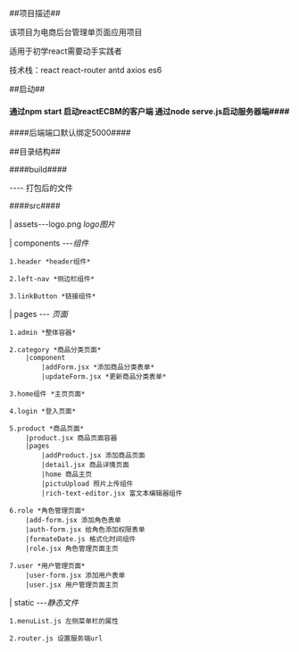 ##项目描述##

该项目为电商后台管理单页面应用项目

适用于初学react需要动手实践者

技术栈：react react-router antd axios es6

##启动##
#### 通过npm start 启动reactECBM的客户端 通过node serve.js启动服务器端####

####后端端口默认绑定5000####

##目录结构##

####build####

---- 打包后的文件

####src####

|  assets---logo.png  *logo图片*

|  components ---*组件* 

	1.header *header组件* 

	2.left-nav *侧边栏组件* 

	3.linkButton *链接组件*

|  pages --- *页面*

	1.admin *整体容器* 

	2.category *商品分类页面*
		|component
			|addForm.jsx *添加商品分类表单*
			|updateForm.jsx *更新商品分类表单*

	3.home组件 *主页页面*

	4.login *登入页面*

	5.product *商品页面*
		|product.jsx 商品页面容器	
		|pages
			|addProduct.jsx 添加商品页面
			|detail.jsx 商品详情页面
			|home 商品主页
			|pictuUpload 照片上传组件
			|rich-text-editor.jsx 富文本编辑器组件

	6.role *角色管理页面*
		|add-form.jsx 添加角色表单
		|auth-form.jsx 给角色添加权限表单
		|formateDate.js 格式化时间组件
		|role.jsx 角色管理页面主页

	7.user *用户管理页面*
		|user-form.jsx 添加用户表单
		|user.jsx 用户管理页面主页

|   static ---*静态文件*
	
	1.menuList.js 左侧菜单栏的属性

	2.router.js 设置服务端url

####



